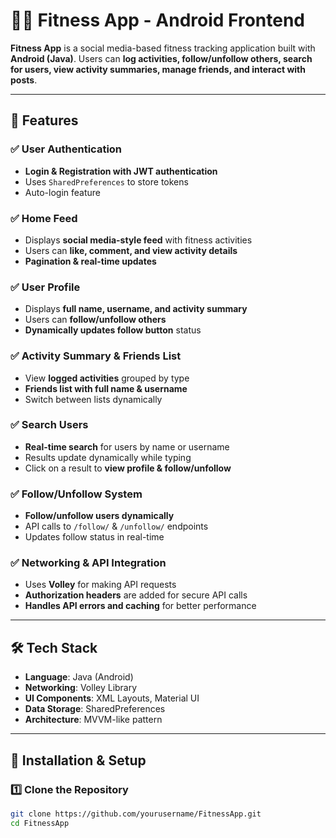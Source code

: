 # 🏋️‍♂️ Fitness App - Android Frontend

**Fitness App** is a social media-based fitness tracking application built with **Android (Java)**. Users can **log activities, follow/unfollow others, search for users, view activity summaries, manage friends, and interact with posts**.

---

## 🚀 Features
### ✅ **User Authentication**
- **Login & Registration with JWT authentication**
- Uses `SharedPreferences` to store tokens
- Auto-login feature

### ✅ **Home Feed**
- Displays **social media-style feed** with fitness activities
- Users can **like, comment, and view activity details**
- **Pagination & real-time updates**

### ✅ **User Profile**
- Displays **full name, username, and activity summary**
- Users can **follow/unfollow others**
- **Dynamically updates follow button** status

### ✅ **Activity Summary & Friends List**
- View **logged activities** grouped by type
- **Friends list with full name & username**
- Switch between lists dynamically

### ✅ **Search Users**
- **Real-time search** for users by name or username
- Results update dynamically while typing
- Click on a result to **view profile & follow/unfollow**

### ✅ **Follow/Unfollow System**
- **Follow/unfollow users dynamically**
- API calls to `/follow/` & `/unfollow/` endpoints
- Updates follow status in real-time

### ✅ **Networking & API Integration**
- Uses **Volley** for making API requests
- **Authorization headers** are added for secure API calls
- **Handles API errors and caching** for better performance

---

## 🛠 **Tech Stack**
- **Language**: Java (Android)
- **Networking**: Volley Library
- **UI Components**: XML Layouts, Material UI
- **Data Storage**: SharedPreferences
- **Architecture**: MVVM-like pattern

---

## 🔧 **Installation & Setup**
### **1️⃣ Clone the Repository**
```sh
git clone https://github.com/yourusername/FitnessApp.git
cd FitnessApp

